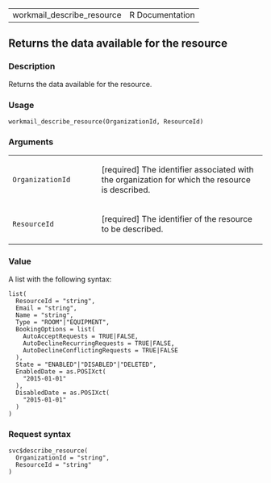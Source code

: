 <table style="width: 100%;">
<tbody>
<tr class="odd">
<td>workmail_describe_resource</td>
<td style="text-align: right;">R Documentation</td>
</tr>
</tbody>
</table>

## Returns the data available for the resource

### Description

Returns the data available for the resource.

### Usage

    workmail_describe_resource(OrganizationId, ResourceId)

### Arguments

<table>
<colgroup>
<col style="width: 35%" />
<col style="width: 65%" />
</colgroup>
<tbody>
<tr class="odd">
<td><code
id="workmail_describe_resource_:_OrganizationId">OrganizationId</code></td>
<td><p>[required] The identifier associated with the organization for
which the resource is described.</p></td>
</tr>
<tr class="even">
<td><code
id="workmail_describe_resource_:_ResourceId">ResourceId</code></td>
<td><p>[required] The identifier of the resource to be
described.</p></td>
</tr>
</tbody>
</table>

### Value

A list with the following syntax:

    list(
      ResourceId = "string",
      Email = "string",
      Name = "string",
      Type = "ROOM"|"EQUIPMENT",
      BookingOptions = list(
        AutoAcceptRequests = TRUE|FALSE,
        AutoDeclineRecurringRequests = TRUE|FALSE,
        AutoDeclineConflictingRequests = TRUE|FALSE
      ),
      State = "ENABLED"|"DISABLED"|"DELETED",
      EnabledDate = as.POSIXct(
        "2015-01-01"
      ),
      DisabledDate = as.POSIXct(
        "2015-01-01"
      )
    )

### Request syntax

    svc$describe_resource(
      OrganizationId = "string",
      ResourceId = "string"
    )
